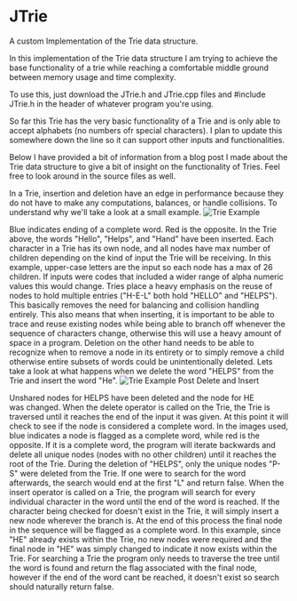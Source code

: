# JTrie
A custom Implementation of the Trie data structure.

In this implementation of the Trie data structure I am trying to achieve the base functionality of a trie while reaching a comfortable middle ground between memory usage and time complexity.

To use this, just download the JTrie.h and JTrie.cpp files and #include JTrie.h in the header of whatever program you're using.

So far this Trie has the very basic functionality of a Trie and is only able to accept alphabets (no numbers ofr special characters). I plan to update this somewhere down the line so it can support other inputs and functionalities.

Below I have provided a bit of information from a blog post I made about the Trie data structure to give a bit of insight on the functionality of Tries. Feel free to look around in the source files as well.

In a Trie, insertion and deletion have an edge in performance because they do not have to make any computations, balances, or handle collisions. To understand why we'll take a look at a small example. ![Trie Example](https://user-images.githubusercontent.com/47875741/113561373-17ca5300-95ca-11eb-8c22-8cf63150cdaa.png)

Blue indicates ending of a complete word. Red is the opposite. In the Trie above, the words "Hello", "Helps", and "Hand" have been inserted. Each character in a Trie has its own node, and all nodes have max number of children depending on the kind of input the Trie will be receiving. In this example, upper-case letters are the input so each node has a max of 26 children. If inputs were codes that included a wider range of alpha numeric values this would change. Tries place a heavy emphasis on the reuse of nodes to hold multiple entries ("H-E-L" both hold "HELLO" and "HELPS"). This basically removes the need for balancing and collision handling entirely. This also means that when inserting, it is important to be able to trace and reuse existing nodes while being able to branch off whenever the sequence of characters change, otherwise this will use a heavy amount of space in a program. Deletion on the other hand needs to be able to recognize when to remove a node in its entirety or to simply remove a child otherwise entire subsets of words could be unintentionally deleted. Lets take a look at what happens when we delete the word "HELPS" from the Trie and insert the word "He".
![Trie Example Post Delete and Insert](https://user-images.githubusercontent.com/47875741/113561386-1ef16100-95ca-11eb-84be-3b2a774067d9.png)

Unshared nodes for HELPS have been deleted and the node for HE was changed. When the delete operator is called on the Trie, the Trie is traversed until it reaches the end of the input it was given. At this point it will check to see if the node is considered a complete word. In the images used, blue indicates a node is flagged as a complete word, while red is the opposite. If it is a complete word, the program will iterate backwards and delete all unique nodes (nodes with no other children) until it reaches the root of the Trie. During the deletion of "HELPS", only the unique nodes "P-S" were deleted from the Trie. If one were to search for the word afterwards, the search would end at the first "L" and return false. When the insert operator is called on a Trie, the program will search for every individual character in the word until the end of the word is reached. If the character being checked for doesn't exist in the Trie, it will simply insert a new node wherever the branch is. At the end of this process the final node in the sequence will be flagged as a complete word. In this example, since "HE" already exists within the Trie, no new nodes were required and the final node in "HE" was simply changed to indicate it now exists within the Trie. For searching a Trie the program only needs to traverse the tree until the word is found and return the flag associated with the final node, however if the end of the word cant be reached, it doesn't exist so search should naturally return false.
